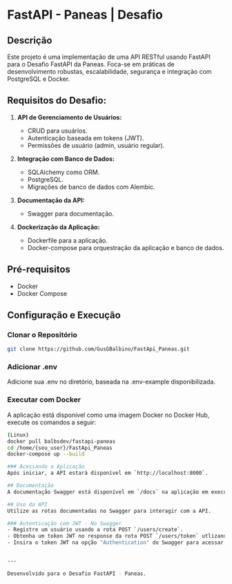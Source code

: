 # FastAPI - Paneas | Desafio

## Descrição
Este projeto é uma implementação de uma API RESTful usando FastAPI para o Desafio FastAPI da Paneas. Foca-se em práticas de desenvolvimento robustas, escalabilidade, segurança e integração com PostgreSQL e Docker.

## Requisitos do Desafio:
1. **API de Gerenciamento de Usuários:**
   - CRUD para usuários.
   - Autenticação baseada em tokens (JWT).
   - Permissões de usuário (admin, usuário regular).

2. **Integração com Banco de Dados:**
   - SQLAlchemy como ORM.
   - PostgreSQL.
   - Migrações de banco de dados com Alembic.

3. **Documentação da API:**
   - Swagger para documentação.

4. **Dockerização da Aplicação:**
   - Dockerfile para a aplicação.
   - Docker-compose para orquestração da aplicação e banco de dados.

## Pré-requisitos
- Docker
- Docker Compose

## Configuração e Execução

### Clonar o Repositório
```bash
git clone https://github.com/GusGBalbino/FastApi_Paneas.git
```

### Adicionar .env
Adicione sua .env no diretório, baseada na .env-example disponibilizada.

### Executar com Docker
A aplicação está disponível como uma imagem Docker no Docker Hub, execute os comandos a seguir:
```bash
(Linux)
docker pull balbsdev/fastapi-paneas
cd /home/{seu_user}/FastApi_Paneas
docker-compose up --build

### Acessando a Aplicação
Após iniciar, a API estará disponível em `http://localhost:8000`.

## Documentação
A documentação Swagger está disponível em `/docs` na aplicação em execução.

## Uso da API
Utilize as rotas documentadas no Swagger para interagir com a API.

### Autenticação com JWT - No Swagger
- Registre um usuário usando a rota POST `/users/create`.
- Obtenha um token JWT no response da rota POST `/users/token` utlizando as credenciais cadastradas anteriormente.
- Insira o token JWT na opção "Authentication" do Swagger para acessar as demais rotas protegidas.


---

Desenvolvido para o Desafio FastAPI - Paneas.
